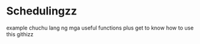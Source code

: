 # Schedulingzz

example chuchu lang ng mga useful functions
plus get to know how to use this githizz
